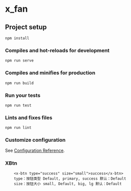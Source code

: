 # x_fan

## Project setup
```
npm install
```

### Compiles and hot-reloads for development
```
npm run serve
```

### Compiles and minifies for production
```
npm run build
```

### Run your tests
```
npm run test
```

### Lints and fixes files
```
npm run lint
```

### Customize configuration
See [Configuration Reference](https://cli.vuejs.org/config/).

### XBtn
```
    <x-btn type="success" size="small">success</x-btn>
    type：按钮类型 Default, primary, success 默认：Default
    size：按钮大小 small, Default, big, lg 默认：Default
```

